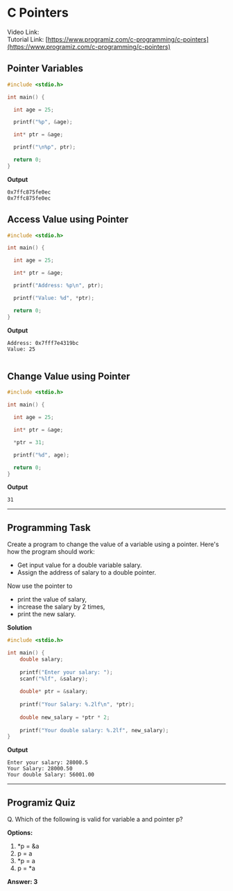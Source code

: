 # C Pointers
Video Link: []()  
Tutorial Link: [https://www.programiz.com/c-programming/c-pointers](https://www.programiz.com/c-programming/c-pointers)
 
## Pointer Variables

```c
#include <stdio.h>

int main() {

  int age = 25;

  printf("%p", &age);

  int* ptr = &age;

  printf("\n%p", ptr);

  return 0;
}

```
**Output**
```
0x7ffc875fe0ec
0x7ffc875fe0ec
```

## Access Value using Pointer
```c
#include <stdio.h>

int main() {

  int age = 25;

  int* ptr = &age;

  printf("Address: %p\n", ptr); 

  printf("Value: %d", *ptr);

  return 0;
}

```
**Output**
```
Address: 0x7fff7e4319bc
Value: 25


```
## Change Value using Pointer

```c
#include <stdio.h>

int main() {

  int age = 25;

  int* ptr = &age;

  *ptr = 31;

  printf("%d", age);

  return 0;
}

```
**Output**
```
31
```
---

## Programming Task
Create a program to change the value of a variable using a pointer. Here's how the program should work:  
- Get input value for a double variable salary.
- Assign the address of salary to a double pointer. 

Now use the pointer to  
- print the value of salary,  
- increase the salary by 2 times,  
- print the new salary.

**Solution**
```c
#include <stdio.h>

int main() {
    double salary;
    
    printf("Enter your salary: ");
    scanf("%lf", &salary);
    
    double* ptr = &salary;
    
    printf("Your Salary: %.2lf\n", *ptr);
    
    double new_salary = *ptr * 2;
    
    printf("Your double salary: %.2lf", new_salary);
}
```

**Output**
```
Enter your salary: 28000.5
Your Salary: 28000.50
Your double Salary: 56001.00
```
---
 
## Programiz Quiz
 
Q. Which of the following is valid for variable a and pointer p?

**Options:**
1. *p = &a
1. p = a
1. *p = a
1. p = *a


**Answer: 3**


